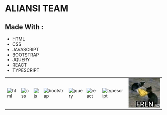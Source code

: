 <body>
    <h1>ALIANSI TEAM</h1>
    <h2>Made With :</h2>
<ul>
    <li>HTML</li>
    <li>CSS</li>
    <li>JAVASCRIPT</li>
    <li>BOOTSTRAP</li>
    <li>JQUERY</li>
    <li>REACT</li>
    <li>TYPESCRIPT</li>
</ul>
    <table>
        <tr>
            <td><img src="https://drive.google.com/uc?id=1zzk_friTLMLh8S0hCbIpuoUm7HampW48" alt="html"></td>
            <td><img src="https://drive.google.com/uc?id=1DxhBusBfCQYsI16K4GNK-M1kWqCd8hIM" alt="css"></td>
            <td><img src="https://drive.google.com/uc?id=1i_2utwzhNMT8gtFECOyL9VDwIBDsmd1S" alt="js"></td>
            <td><img src="https://drive.google.com/uc?id=1-cAKFsUIw8vB_T1ijrumx6Ve8jm3Bi2t" alt="bootstrap"></td>
            <td><img src="https://drive.google.com/uc?id=1_iGEH8mV2pWHrWvJaT64m9gsRRiCEVSu" alt="jquery"></td>
            <td><img src="https://drive.google.com/uc?id=1IinCdh2MjKqSsXwK_9lP1ucQ8CbJG3Lb" alt="react"></td>
            <td><img src="https://drive.google.com/uc?id=13JLu_D2v4kCb51YWT2JkQtl29BaKUuDV" alt="typescript"></td>
            <td><img src="/fren.jpeg" alt="fren"></td>
        </tr>
    </table>
</body>
